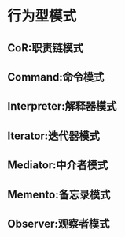 # 行为型模式
## CoR:职责链模式
## Command:命令模式
## Interpreter:解释器模式
## Iterator:迭代器模式
## Mediator:中介者模式
## Memento:备忘录模式
## Observer:观察者模式
